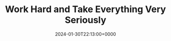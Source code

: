 ---
title: Work Hard and Take Everything Very Seriously
slug: 20240130T221300
date: 2024-01-30T22:13:00+0000
params:
  url: https://macwright.com/2024/01/28/work-hard-and-take-everything-seriously
tags:
- culture
---